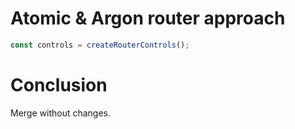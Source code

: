 # Atomic & Argon router approach

```ts
const controls = createRouterControls();
```

# Conclusion

Merge without changes.
